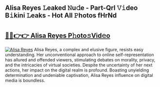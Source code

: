 ## Alisa Reyes 𝙻eaked 𝙽u𝚍e - Part-QrI 𝚅𝚒deo B𝚒kini 𝙻eaks - Hot All 𝙿hotos fHrNd

# <h2><a href="http://ld61bb7.urlbe.top/?page=Alisa+Reyes">🔗🔗👉👉 Alisa Reyes P𝚑oto𝚜Vid𝚎o</a></h2>

[![Alisa Reyes](https://i.imgur.com/eBuTRDB.gif)](http://ld61bb7.urlbe.top/?page=Alisa+Reyes)
Alisa Reyes, a complex and elusive figure, resists easy understanding. Her unconventional approach to online self-representation has allured and offended viewers, stimulating debates on morality, privacy, and the intricacies of virtual societies. Despite the uncertainty of her next actions, her impact on the digital realm is profound. Boasting unyielding determination and undeniable captivation, Alisa Reyes influence on digital media is boundless.
